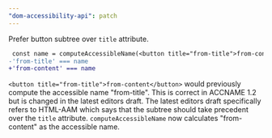 ```yaml
---
"dom-accessibility-api": patch
---
```


Prefer button subtree over `title` attribute.

```diff
 const name = computeAccessibleName(<button title="from-title">from-content</button>);
-'from-title' === name
+'from-content' === name
```

`<button title="from-title">from-content</button>` would previously compute the accessible name "from-title".
This is correct in ACCNAME 1.2 but is changed in the latest editors draft.
The latest editors draft specifically refers to HTML-AAM which says that the subtree should take precedent over the `title` attribute.
`computeAccessibleName` now calculates "from-content" as the accessible name.
